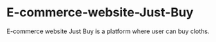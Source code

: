 # E-commerce-website-Just-Buy
E-commerce website Just Buy is a platform where user can buy cloths. 
